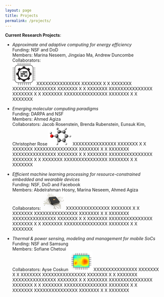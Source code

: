 ```yaml
---
layout: page
title: Projects
permalink: /projects/
---
```


**Current Research Projects**: 

* _Approximate and adaptive computing for energy efficiency_\
Funding: NSF and DoD\
Members: Marina Neseem, Jingxiao Ma, Andrew Duncombe \
Collaborators:\
![](approx.png)
XXXXXXXXXXXXXXX XXXXXXX X X XXXXXXX XXXXXXXXXXXXXXX XXXXXXX X X XXXXXXX XXXXXXXXXXXXXXX XXXXXXX X X XXXXXXX XXXXXXXXXXXXXXX XXXXXXX X X XXXXXXX 

* _Emerging molecular computing paradigms_\
Funding: DARPA and NSF\
Members: Ahmed Agiza\
Collaborators: Jacob Rosenstein, Brenda Rubenstein, Eunsuk Kim, Christopher Rose
![](chem.png)
XXXXXXXXXXXXXXX XXXXXXX X X XXXXXXX XXXXXXXXXXXXXXX XXXXXXX X X XXXXXXX XXXXXXXXXXXXXXX XXXXXXX X X XXXXXXX XXXXXXXXXXXXXXX XXXXXXX X X XXXXXXX XXXXXXXXXXXXXXX XXXXXXX X X XXXXXXX 

* _Efficient machine learning processing for resource-constrained embedded and wearable devices_\
Funding: NSF, DoD and Facebook\
Members: Abdelrahman Hosny, Marina Neseem, Ahmed Agiza\
Collaborators: 
![](AI.png)
XXXXXXXXXXXXXXX XXXXXXX X X XXXXXXX XXXXXXXXXXXXXXX XXXXXXX X X XXXXXXX XXXXXXXXXXXXXXX XXXXXXX X X XXXXXXX XXXXXXXXXXXXXXX XXXXXXX X X XXXXXXX XXXXXXXXXXXXXXX XXXXXXX X X XXXXXXX 

* _Thermal & power sensing, modeling and management for mobile SoCs_\
Funding: NSF and Samsung\
Members: Sofiane Chetoui\
Collaborators: Ayse Coskun
![](hotspot.png)
XXXXXXXXXXXXXXX XXXXXXX X X XXXXXXX XXXXXXXXXXXXXXX XXXXXXX X X XXXXXXX XXXXXXXXXXXXXXX XXXXXXX X X XXXXXXX XXXXXXXXXXXXXXX XXXXXXX X X XXXXXXX XXXXXXXXXXXXXXX XXXXXXX X X XXXXXXX XXXXXXXXXXXXXXX XXXXXXX X X XXXXXXX 
